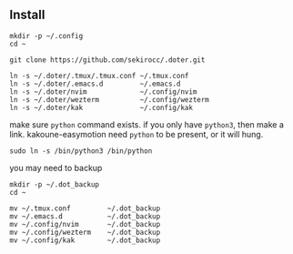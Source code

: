 

## Install

```
mkdir -p ~/.config
cd ~

git clone https://github.com/sekirocc/.doter.git

ln -s ~/.doter/.tmux/.tmux.conf ~/.tmux.conf
ln -s ~/.doter/.emacs.d         ~/.emacs.d
ln -s ~/.doter/nvim             ~/.config/nvim
ln -s ~/.doter/wezterm          ~/.config/wezterm
ln -s ~/.doter/kak              ~/.config/kak
```

make sure `python` command exists. if you only have `python3`, then make a link.
kakoune-easymotion need `python` to be present, or it will hung.

```
sudo ln -s /bin/python3 /bin/python
```


you may need to backup


```
mkdir -p ~/.dot_backup
cd ~

mv ~/.tmux.conf         ~/.dot_backup
mv ~/.emacs.d           ~/.dot_backup
mv ~/.config/nvim       ~/.dot_backup
mv ~/.config/wezterm    ~/.dot_backup
mv ~/.config/kak        ~/.dot_backup
```
